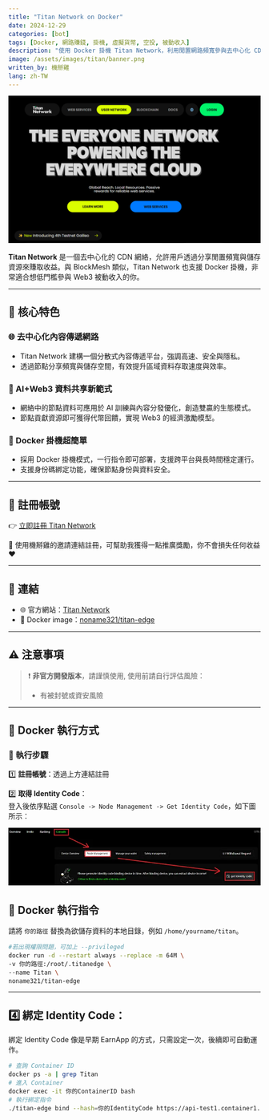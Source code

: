 ```yaml
---
title: "Titan Network on Docker"
date: 2024-12-29
categories: [bot]
tags: [Docker, 網路賺錢, 掛機, 虛擬貨幣, 空投, 被動收入]
description: "使用 Docker 掛機 Titan Network，利用閒置網路頻寬參與去中心化 CDN 並獲得獎勵。"
image: /assets/images/titan/banner.png
written_by: 機掰雞
lang: zh-TW
---
```


![Titan Network 封面圖](/assets/images/titan/banner.png)

**Titan Network** 是一個去中心化的 CDN 網絡，允許用戶透過分享閒置頻寬與儲存資源來賺取收益。與 BlockMesh 類似，Titan Network 也支援 Docker 掛機，非常適合想低門檻參與 Web3 被動收入的你。

---

## 🌟 核心特色

### 🌐 去中心化內容傳遞網路
- Titan Network 建構一個分散式內容傳遞平台，強調高速、安全與隱私。
- 透過節點分享頻寬與儲存空間，有效提升區域資料存取速度與效率。

### 🧠 AI+Web3 資料共享新範式
- 網絡中的節點資料可應用於 AI 訓練與內容分發優化，創造雙贏的生態模式。
- 節點貢獻資源即可獲得代幣回饋，實現 Web3 的經濟激勵模型。

### 🧩 Docker 掛機超簡單
- 採用 Docker 掛機模式，一行指令即可部署，支援跨平台與長時間穩定運行。
- 支援身份碼綁定功能，確保節點身份與資料安全。

---

## 📝 註冊帳號

👉 [立即註冊 Titan Network](https://test1.titannet.io/intiveRegister?code=VsLkCJ)

🎉 使用機掰雞的邀請連結註冊，可幫助我獲得一點推廣獎勵，你不會損失任何收益 ❤️

---

## 🔗 連結

- 🌐 官方網站：[Titan Network](https://www.titannet.io/)
- 🐳 Docker image：[noname321/titan-edge](https://hub.docker.com/r/noname321/titan-edge)

---

## ⚠️ 注意事項

> ❗ **非官方開發版本**，請謹慎使用, 使用前請自行評估風險：
> - 有被封號或資安風險

---

## 📁 Docker 執行方式

### 🧭 執行步驟

1️⃣ **註冊帳號**：透過上方連結註冊

2️⃣ **取得 Identity Code**：  
登入後依序點選 `Console -> Node Management -> Get Identity Code`，如下圖所示：

![Titan Identity](/assets/images/titan/img_1.png)

## 🐳 Docker 執行指令 
請將 `你的路徑` 替換為欲儲存資料的本地目錄，例如 `/home/yourname/titan`。

```bash
#若出現權限問題，可加上 --privileged
docker run -d --restart always --replace -m 64M \
-v 你的路徑:/root/.titanedge \
--name Titan \
noname321/titan-edge
```
--- 

## 4️⃣ 綁定 Identity Code：
綁定 Identity Code 像是早期 EarnApp 的方式，只需設定一次，後續即可自動運作。
```bash 
# 查詢 Container ID
docker ps -a | grep Titan
# 進入 Container
docker exec -it 你的ContainerID bash
# 執行綁定指令
./titan-edge bind --hash=你的IdentityCode https://api-test1.container1.titannet.io/api/v2/device/binding
```
